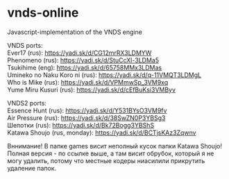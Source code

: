 # vnds-online
Javascript-implementation of the VNDS engine 

VNDS ports:<br>
  Ever17 (rus): https://yadi.sk/d/CG12mrRX3LDMYW<br>
  Phenomeno (rus): https://yadi.sk/d/StuCcXl-3LDMa5<br>
  Tsukihime (eng): https://yadi.sk/d/65758MMx3LDMas<br>
  Umineko no Naku Koro ni (rus): https://yadi.sk/d/q-11VMQT3LDMgL<br>
  Who is Mike (rus): https://yadi.sk/d/VPMmwSp_3VM9xq<br>
  Yume Miru Kusuri (rus): https://yadi.sk/d/cEfBuKsi3VMByv<br>

VNDS2 ports:<br>
  Essence Hunt (rus): https://yadi.sk/d/Y531BYsO3VM9fv<br>
  Air Pressure (rus): https://yadi.sk/d/38SwZN0P3YBSg3<br>
  Шепотки (rus): https://yadi.sk/d/Bk72Bogg3YBShS<br>
  Katawa Shoujo (rus, monday): https://yadi.sk/d/BCTjsKAz3Zqwnv
  
Вннимание! В папке games висит неполный кусок папки Katawa Shoujo! Полная версия - по ссылке выше, а там висит обрубок, который я не могу удалить, потому что местные кодеры ниасилили прикрутить удаление папок.
